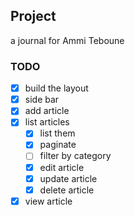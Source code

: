
## Project
a journal for Ammi Teboune

### TODO

- [x] build the layout
- [x] side bar 
- [x] add article
- [x] list articles
  - [x] list them 
  - [x] paginate
  - [ ] filter by category
  - [x] edit article
  - [x] update article
  - [x] delete article
- [x] view article
